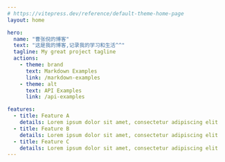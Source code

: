 ```yaml
---
# https://vitepress.dev/reference/default-theme-home-page
layout: home

hero:
  name: "曹张倪的博客"
  text: "这是我的博客,记录我的学习和生活^^"
  tagline: My great project tagline
  actions:
    - theme: brand
      text: Markdown Examples
      link: /markdown-examples
    - theme: alt
      text: API Examples
      link: /api-examples

features:
  - title: Feature A
    details: Lorem ipsum dolor sit amet, consectetur adipiscing elit
  - title: Feature B
    details: Lorem ipsum dolor sit amet, consectetur adipiscing elit
  - title: Feature C
    details: Lorem ipsum dolor sit amet, consectetur adipiscing elit
---
```


